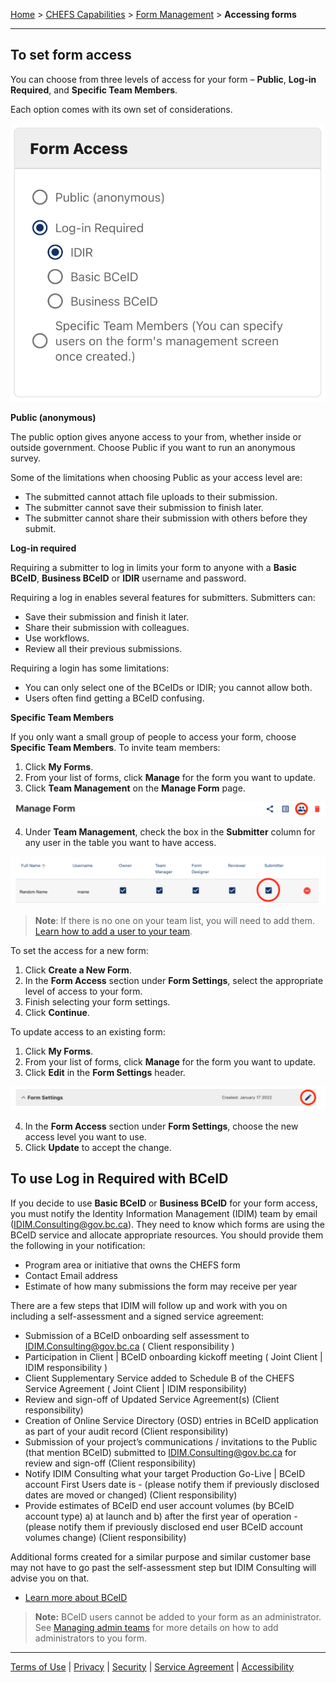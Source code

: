 [Home](index) > [CHEFS Capabilities](CHEFS-Capabilities) > [Form Management](Form-Management) > **Accessing forms**
***

<!-- On this page:
- [To set form access](#to-set-form-access)
- [To use Log in Required with BCeID](#to-use-log-in-required-with-bceid) -->

## To set form access

You can choose from three levels of access for your form – **Public**, **Log-in Required**, and **Specific Team Members**.

Each option comes with its own set of considerations.

![img](images/chefs-form-access-fig1.png)

**Public (anonymous)**

The public option gives anyone access to your from, whether inside or outside government. 
Choose Public if you want to run an anonymous survey.

Some of the limitations when choosing Public as your access level are:
* The submitted cannot attach file uploads to their submission.
* The submitter cannot save their submission to finish later.
* The submitter cannot share their submission with others before they submit.

**Log-in required**

Requiring a submitter to log in limits your form to anyone with a **Basic BCeID**, **Business BCeID** or **IDIR** username and password. 

Requiring a log in enables several features for submitters. 
Submitters can:
* Save their submission and finish it later.
* Share their submission with colleagues.
* Use workflows.
* Review all their previous submissions. 

Requiring a login has some limitations:
* You can only select one of the BCeIDs or IDIR; you cannot allow both.
* Users often find getting a BCeID confusing.

**Specific Team Members**

If you only want a small group of people to access your form, choose **Specific Team Members**. 
To invite team members:

1. Click **My Forms**.
2. From your list of forms, click **Manage** for the form you want to update.
3. Click **Team Management** on the **Manage Form** page.

![img](images/chefs-form-access-fig2.png)


4. Under **Team Management**, check the box in the **Submitter** column for any user in the table you want to have access.

![img](images/chefs-form-access-fig3.png)

> **Note**: If there is no one on your team list, you will need to add them. [Learn how to add a user to your team](/bcgov/common-hosted-form-service/wiki/Managing-admin-teams#adding-a-new-team-member).

To set the access for a new form:
1.	Click **Create a New Form**.
2.	In the **Form Access** section under **Form Settings**, select the appropriate level of access to your form.
3.	Finish selecting your form settings.
4.	Click **Continue**.

To update access to an existing form:
1.	Click **My Forms**.
2.	From your list of forms, click **Manage** for the form you want to update.
3.	Click **Edit** in the **Form Settings** header.

![img](images/chefs-form-access-fig4.png)

4.	In the **Form Access** section under **Form Settings**, choose the new access level you want to use.
5.	Click **Update** to accept the change.

## To use Log in Required with BCeID
<!-- **[Back to top](#top)** -->

If you decide to use **Basic BCeID** or **Business BCeID** for your form access, you must notify the Identity Information Management (IDIM) team by email (IDIM.Consulting@gov.bc.ca). They need to know which forms are using the BCeID service and allocate appropriate resources. 
You should provide them the following in your notification:

* Program area or initiative that owns the CHEFS form
* Contact Email address
* Estimate of how many submissions the form may receive per year

There are a few steps that IDIM will follow up and work with you on including a self-assessment and a signed service agreement:

* Submission of a BCeID onboarding self assessment to IDIM.Consulting@gov.bc.ca ( Client responsibility ) 
* Participation in Client | BCeID onboarding kickoff meeting ( Joint Client | IDIM responsibility ) 
* Client Supplementary Service added to Schedule B of the CHEFS Service Agreement ( Joint Client | IDIM responsibility) 
* Review and sign-off of Updated Service Agreement(s) (Client responsibility) 
* Creation of Online Service Directory (OSD) entries in BCeID application as part of your audit record (Client responsibility) 
* Submission of your project’s communications / invitations to the Public (that mention BCeID) submitted to IDIM.Consulting@gov.bc.ca for review and sign-off (Client responsibility) 
* Notify IDIM Consulting what your target Production Go-Live | BCeID account First Users date is - (please notify them if previously disclosed dates are moved or changed) (Client responsibility) 
* Provide estimates of BCeID end user account volumes (by BCeID account type) a) at launch and b) after the first year of operation - (please notify them if previously disclosed end user BCeID account volumes change) (Client responsibility) 

Additional forms created for a similar purpose and similar customer base may not have to go past the self-assessment step but IDIM Consulting will advise you on that. 
 
* [Learn more about BCeID](https://www.bceid.ca/)

> **Note:** BCeID users cannot be added to your form as an administrator. See [Managing admin teams](Managing-admin-teams) for more details on how to add administrators to you form.

<!-- **[Back to top](#top)** -->
***
[Terms of Use](Terms-of-Use) | [Privacy](Privacy) | [Security](Security) | [Service Agreement](Service-Agreement) | [Accessibility](Accessibility)